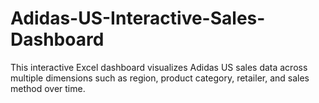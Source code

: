 # Adidas-US-Interactive-Sales-Dashboard
This interactive Excel dashboard visualizes Adidas US sales data across multiple dimensions such as region, product category, retailer, and sales method over time.
